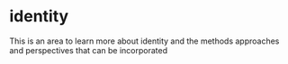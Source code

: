 # identity
This is an area to learn more about identity and the methods approaches and perspectives that can be incorporated
